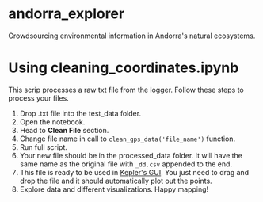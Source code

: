 # andorra_explorer
Crowdsourcing environmental information in Andorra's natural ecosystems. 

# Using cleaning_coordinates.ipynb

This scrip processes a raw txt file from the logger. Follow these steps to process your files. 

1. Drop .txt file into the test_data folder. 
2. Open the notebook. 
3. Head to **Clean File** section. 
4. Change file name in call to `clean_gps_data('file_name')` function.
5. Run full script. 
6. Your new file should be in the processed_data folder. It will have the same name as the original file with `_dd.csv` appended to the end.
7. This file is ready to be used in [Kepler's GUI](https://kepler.gl/demo). You just need to drag and drop the file and it should automatically plot out the points. 
8. Explore data and different visualizations. Happy mapping! 
